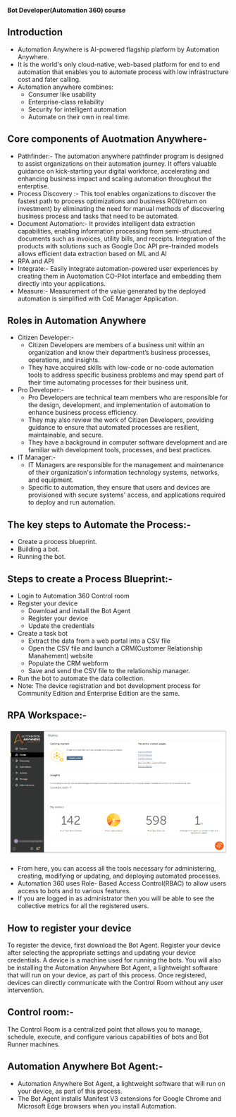 **Bot Developer(Automation 360) course**

## Introduction
- Automation Anywhere is AI-powered flagship platform by Automation Anywhere.
- It is the world's only cloud-native, web-based platform for end to end automation that enables you to automate process with low infrastructure cost and fater calling.
- Automation anywhere combines:
   - Consumer like usability
   - Enterprise-class reliability
   - Security for intelligent automation
   - Automate on their own in real time.

## Core components of Auotmation Anywhere-
- Pathfinder:- The automation anywhere pathfinder program is designed to assist organizations on their automation journey. It offers valuable guidance on kick-starting your digital workforce, accelerating and enhancing business impact and scaling automation throughout the enterptise.
- Process Discovery :- This tool enables organizations to discover the fastest path to process optimizations and business ROI(return on investment) by eliminating the need for manual methods of discovering business process and tasks that need to be automated.
- Document Automation:- It provides intelligent data extraction capabilities, enabling information processing from semi-structured documents such as invoices, utility bills, and receipts. Integration of the products with solutions such as Google Doc API pre-trainded models allows efficient data extraction based on ML and AI
- RPA and API
- Integrate:- Easily integrate automation-powered user experiences by creating them in Auotomation CO-Pilot interface and embedding them directly into your applications.
- Measure:- Measurement of the value generated by the deployed automation is simplified with CoE  Manager Application.

## Roles in Automation Anywhere
- Citizen Developer:- 
     - Citizen Developers are members of a business unit within an organization and know their department’s business processes, operations, and insights.
     - They have acquired skills with low-code or no-code automation tools to address specific business problems and may spend part of their time automating processes for their business unit.
- Pro Developer:- 
     - Pro Developers are technical team members who are responsible for the design, development, and implementation of automation to enhance business process efficiency.
     - They may also review the work of Citizen Developers, providing guidance to ensure that automated processes are resilient, maintainable, and secure.
     - They have a background in computer software development and are familiar with development tools, processes, and best practices.
- IT Manager:- 
     - IT Managers are responsible for the management and maintenance of their organization's information technology systems, networks, and equipment.
     - Specific to automation, they ensure that users and devices are provisioned with secure systems' access, and applications required to deploy and run automation.

## The key steps to Automate the Process:-
- Create a process blueprint.
- Building a bot. 
- Running the bot.

## Steps to create a Process Blueprint:-
- Login to Automation 360 Control room
- Register your device
     -  Download and install the Bot Agent
     -  Register your device
     - Update the credentials
- Create a task bot
     - Extract the data from a web portal into a CSV file
     - Open the CSV file and launch a CRM(Customer Relationship Manahement) website
     - Populate the CRM webform
     - Save and send the CSV file to the relationship manager.
- Run the bot to automate the data collection.  
- Note: The device registration and bot development process for Community Edition and Enterprise Edition are the same.

## RPA Workspace:-
![workspace](Rpaworkspace.PNG)
- From here, you can access all the tools necessary for administering, creating, modifying or updating, and deploying automated processes.
- Automation 360 uses Role- Based Access Control(RBAC) to allow users access to bots and to various features.
- If you are logged in as administrator then you will be able to see the collective metrics for all the registered users.

## How to register your device
To register the device, first download the Bot Agent. Register your device after selecting the appropriate settings and updating your device credentials. A device is a machine used for running the bots. You will also be installing the Automation Anywhere Bot Agent, a lightweight software that will run on your device, as part of this process. Once registered, devices can directly communicate with the Control Room without any user intervention.
## Control room:- 
The Control Room is a centralized point that allows you to manage, schedule, execute, and configure various capabilities of bots and Bot Runner machines.
## Automation Anywhere Bot Agent:- 
- Automation Anywhere Bot Agent, a lightweight software that will run on your device, as part of this process. 
- The Bot Agent installs Manifest V3 extensions for Google Chrome and Microsoft Edge browsers when you install Automation.